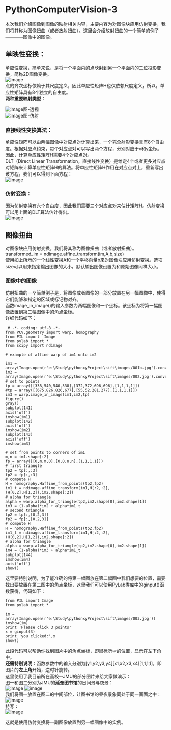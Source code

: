 # PythonComputerVision-3
本次我们介绍图像到图像的映射相关内容，主要内容为对图像块应用仿射变换，我们将其称为图像扭曲（或者放射扭曲）。这里会介绍放射扭曲的一个简单的例子————图像中的图像。  
## 单映性变换：  
单应性变换，简单来说，是将一个平面内的点映射到另一个平面内的二位投影变换，简称2D图像变换。  
![image](https://github.com/Nocami/PythonComputerVision-3/blob/master/images/111.jpg)  
点的齐次坐标依赖于其尺度定义，因此单应性矩阵H也仅依赖尺度定义，所以，单应性矩阵具有8个独立的自由度。  
**两种重要映射类型：**  

![image](https://github.com/Nocami/PythonComputerVision-3/blob/master/images/01bb.jpg)图-透视  
![image](https://github.com/Nocami/PythonComputerVision-3/blob/master/images/04仿射.jpg)图-仿射  
### 直接线性变换算法：
单应性矩阵可以由两幅图像中对应点对计算出来，一个完全射影变换具有8个自由度。根据对应点约束，每个对应点对可以写出两个方程，分别对应于x和y坐标。因此，计算单应性矩阵H需要4个对应点对。  
DLT（Direct Linear Transformation，直接线性变换）是给定4个或者更多对应点对矩阵来计算单应性矩阵H的算法。将单应性矩阵H作用在对应点对上，重新写出该方程，我们可以得到下面方程：  
![image](https://github.com/Nocami/PythonComputerVision-3/blob/master/images/333%E7%9B%B4%E6%8E%A5%E7%BA%BF%E6%80%A7.jpg)  
### 仿射变换：
因为仿射变换有六个自由度，因此我们需要三个对应点对来估计矩阵H。仿射变换可以用上面的DLT算法估计得出。  
![image](https://github.com/Nocami/PythonComputerVision-3/blob/master/images/222仿射.jpg)  
## 图像扭曲
对图像块应用仿射变换，我们将其称为图像扭曲（或者放射扭曲）。  
transformed_im = ndimage.affine_transform(im,A,b,size)  
使用如上所示的一个线性变换A和一个平移向量b来对图像块应用仿射变换。选项size可以用来指定输出图像的大小。默认输出图像设置为和原始图像同样大小。  
### 图像中的图像
仿射扭曲的一个简单例子是，将图像或者图像的一部分放置在另一幅图像中，使得它们能够和指定的区域或标记物对齐。  
函数image_in_image()的输入参数为两幅图像和一个坐标。该坐标为将第一幅图像放置到第二幅图像中的角点坐标。  
详细代码如下：  
```
 # -*- coding: utf-8 -*-
from PCV.geometry import warp, homography
from PIL import  Image
from pylab import *
from scipy import ndimage

# example of affine warp of im1 onto im2

im1 = array(Image.open(r'e:\Study\pythonxyProject\sift\images/001b.jpg').convert('L'))
im2 = array(Image.open(r'e:\Study\pythonxyProject\sift\images/002.jpg').convert('L'))
# set to points
tp = array([[338,540,540,338],[372,372,696,696],[1,1,1,1]])
#tp = array([[675,826,826,677],[55,52,281,277],[1,1,1,1]])
im3 = warp.image_in_image(im1,im2,tp)
figure()
gray()
subplot(141)
axis('off')
imshow(im1)
subplot(142)
axis('off')
imshow(im2)
subplot(143)
axis('off')
imshow(im3)

# set from points to corners of im1
m,n = im1.shape[:2]
fp = array([[0,m,m,0],[0,0,n,n],[1,1,1,1]])
# first triangle
tp2 = tp[:,:3]
fp2 = fp[:,:3]
# compute H
H = homography.Haffine_from_points(tp2,fp2)
im1_t = ndimage.affine_transform(im1,H[:2,:2],
(H[0,2],H[1,2]),im2.shape[:2])
# alpha for triangle
alpha = warp.alpha_for_triangle(tp2,im2.shape[0],im2.shape[1])
im3 = (1-alpha)*im2 + alpha*im1_t
# second triangle
tp2 = tp[:,[0,2,3]]
fp2 = fp[:,[0,2,3]]
# compute H
H = homography.Haffine_from_points(tp2,fp2)
im1_t = ndimage.affine_transform(im1,H[:2,:2],
(H[0,2],H[1,2]),im2.shape[:2])
# alpha for triangle
alpha = warp.alpha_for_triangle(tp2,im2.shape[0],im2.shape[1])
im4 = (1-alpha)*im3 + alpha*im1_t
subplot(144)
imshow(im4)
axis('off')
show()
```
这里要特别说明，为了能准确的将第一幅图放在第二幅图中我们想要的位置，需要找出要放置在第二图中的角点坐标，这里我们可以使用PyLab类库中的ginput()函数获得，代码如下：  
```
from PIL import Image
from pylab import *

im = array(Image.open(r'e:\Study\pythonxyProject\sift\images/003.jpg'))
imshow(im)
print 'Please click 3 points'
x = ginput(3)
print 'you clicked:',x
show()
```
此段代码可以帮助你找到图片中的角点坐标，即鼠标所☞的位置，显示在左下角中。  
**还需特别说明**：函数参数中的输入分别为[y1,y2,y3,y4][x1,x2,x3,x4][1,1,1,1]，即图片的**左上角**开始，逆时针旋转。  
这里使用了我目前所在高校--JMU的部分图片来给大家做演示：  
图一和图二分别为JMU的**延奎图书馆**的日间景与夜景：  
![image](https://github.com/Nocami/PythonComputerVision-3/blob/master/images/001b.jpg)
![image](https://github.com/Nocami/PythonComputerVision-3/blob/master/images/002.jpg)  
我们将图一放置在图二的中间部位，让图书馆的昼夜景象同处于同一画面之中：  
![image](https://github.com/Nocami/PythonComputerVision-3/blob/master/images/test00.jpg)  
特写：  
![image](https://github.com/Nocami/PythonComputerVision-3/blob/master/images/QQ%E6%88%AA%E5%9B%BE20190319153042.jpg)  

这就是使用仿射变换将一副图像放置到另一幅图像中的实例。

